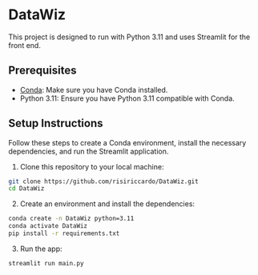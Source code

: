 # DataWiz
This project is designed to run with Python 3.11 and uses Streamlit for the front end.

## Prerequisites

- [Conda](https://docs.conda.io/projects/conda/en/latest/user-guide/install/index.html): Make sure you have Conda installed.
- Python 3.11: Ensure you have Python 3.11 compatible with Conda.

## Setup Instructions

Follow these steps to create a Conda environment, install the necessary dependencies, and run the Streamlit application.

1. Clone this repository to your local machine:

```bash
git clone https://github.com/risiriccardo/DataWiz.git
cd DataWiz
```

2. Create an environment and install the dependencies:
```bash
conda create -n DataWiz python=3.11
conda activate DataWiz
pip install -r requirements.txt
```

3. Run the app:
```bash
streamlit run main.py
```
